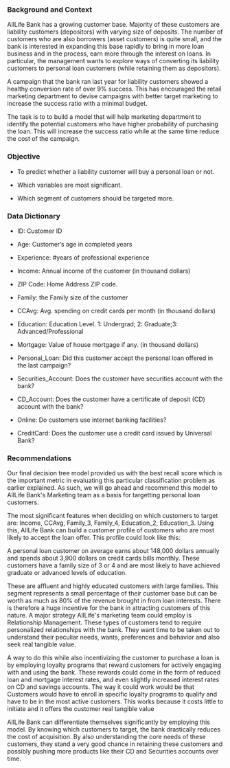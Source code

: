 ### Background and Context
AllLife Bank has a growing customer base. Majority of these customers are liability customers (depositors) with varying size of deposits. The number of customers who are also borrowers (asset customers) is quite small, and the bank is interested in expanding this base rapidly to bring in more loan business and in the process, earn more through the interest on loans. In particular, the management wants to explore ways of converting its liability customers to personal loan customers (while retaining them as depositors).

A campaign that the bank ran last year for liability customers showed a healthy conversion rate of over 9% success. This has encouraged the retail marketing department to devise campaigns with better target marketing to increase the success ratio with a minimal budget.

The task is to to build a model that will help marketing department to identify the potential customers who have higher probability of purchasing the loan. This will increase the success ratio while at the same time reduce the cost of the campaign.

### Objective
- To predict whether a liability customer will buy a personal loan or not.

- Which variables are most significant.

- Which segment of customers should be targeted more.

### Data Dictionary
- ID: Customer ID

- Age: Customer’s age in completed years

- Experience: #years of professional experience

- Income: Annual income of the customer (in thousand dollars)

- ZIP Code: Home Address ZIP code.

- Family: the Family size of the customer

- CCAvg: Avg. spending on credit cards per month (in thousand dollars)

- Education: Education Level. 1: Undergrad; 2: Graduate;3: Advanced/Professional

- Mortgage: Value of house mortgage if any. (in thousand dollars)

- Personal_Loan: Did this customer accept the personal loan offered in the last campaign?

- Securities_Account: Does the customer have securities account with the bank?

- CD_Account: Does the customer have a certificate of deposit (CD) account with the bank?

- Online: Do customers use internet banking facilities?

- CreditCard: Does the customer use a credit card issued by Universal Bank?


### Recommendations

Our final decision tree model provided us with the best recall score which is the important metric in evaluating this particular classification problem as earlier explained. As such, we will go ahead and recommend this model to AllLife Bank's Marketing team as a basis for targetting personal loan customers.

The most significant features when deciding on which customers to target are: Income, CCAvg, Family_3, Family_4, Education_2, Education_3. Using this, AllLife Bank can build a customer profile of customers who are most likely to accept the loan offer. This profile could look like this:

A personal loan customer on average earns about 148,000 dollars annually and spends about 3,900 dollars on credit cards bills monthly. These customers have a family size of 3 or 4 and are most likely to have achieved graduate or advanced levels of education.

These are affluent and highly educated customers with large families. This segment represents a small percentage of their customer base but can be worth as much as 80% of the revenue brought in from loan interests. There is therefore a huge incentive for the bank in attracting customers of this nature. A major strategy AllLife's marketing team could employ is Relationship Management. These types of customers tend to require personalized relationships with the bank. They want time to be taken out to understand their peculiar needs, wants, preferences and behavior and also seek real tangible value.

A way to do this while also incentivizing the customer to purchase a loan is by employing loyalty programs that reward customers for actively engaging with and using the bank. These rewards could come in the form of reduced loan and mortgage interest rates, and even slightly increased interest rates on CD and savings accounts. The way it could work would be that Customers would have to enroll in specific loyalty programs to qualify and have to be in the most active customers. This works because it costs little to initiate and it offers the customer real tangible value

AllLife Bank can differentiate themselves significantly by employing this model. By knowing which customers to target, the bank drastically reduces the cost of acquisition. By also understanding the core needs of these customers, they stand a very good chance in retaining these customers and possibly pushing more products like their CD and Securities accounts over time.
